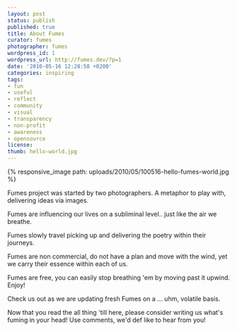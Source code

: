 ```yaml
---
layout: post
status: publish
published: true
title: About Fumes
curator: fumes
photographer: fumes
wordpress_id: 1
wordpress_url: http://fumes.dev/?p=1
date: '2010-05-16 12:28:58 +0200'
categories: inspiring
tags: 
- fun
- useful
- reflect
- community
- visual
- transparency
- non-profit
- awareness
- opensource
license:
thumb: hello-world.jpg
---
```


{% responsive_image path: uploads/2010/05/100516-hello-fumes-world.jpg %}

Fumes project was started by two photographers. A metaphor to play with, delivering ideas via images.

Fumes are influencing our lives on a subliminal level.. just like the air we breathe.

Fumes slowly travel picking up and delivering the poetry within their journeys.

Fumes are non commercial, do not have a plan and move with the wind, yet we carry their essence within each of us.

Fumes are free, you can easily stop breathing 'em by moving past it upwind. Enjoy!

Check us out as we are updating fresh Fumes on a ... uhm, volatile basis.

Now that you read the all thing 'till here, please consider writing us what's fuming in your head! Use comments, we'd def like to hear from you!

